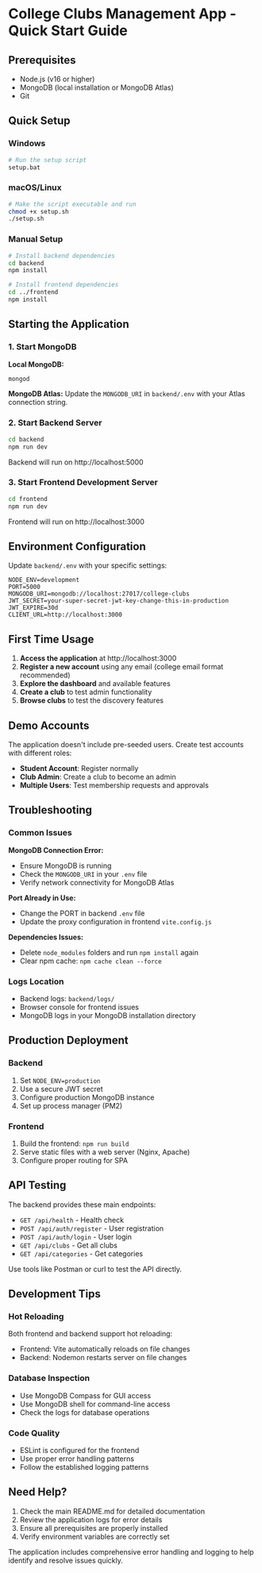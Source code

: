 # College Clubs Management App - Quick Start Guide

## Prerequisites
- Node.js (v16 or higher)
- MongoDB (local installation or MongoDB Atlas)
- Git

## Quick Setup

### Windows
```bash
# Run the setup script
setup.bat
```

### macOS/Linux
```bash
# Make the script executable and run
chmod +x setup.sh
./setup.sh
```

### Manual Setup
```bash
# Install backend dependencies
cd backend
npm install

# Install frontend dependencies
cd ../frontend
npm install
```

## Starting the Application

### 1. Start MongoDB
**Local MongoDB:**
```bash
mongod
```

**MongoDB Atlas:**
Update the `MONGODB_URI` in `backend/.env` with your Atlas connection string.

### 2. Start Backend Server
```bash
cd backend
npm run dev
```
Backend will run on http://localhost:5000

### 3. Start Frontend Development Server
```bash
cd frontend
npm run dev
```
Frontend will run on http://localhost:3000

## Environment Configuration

Update `backend/.env` with your specific settings:

```env
NODE_ENV=development
PORT=5000
MONGODB_URI=mongodb://localhost:27017/college-clubs
JWT_SECRET=your-super-secret-jwt-key-change-this-in-production
JWT_EXPIRE=30d
CLIENT_URL=http://localhost:3000
```

## First Time Usage

1. **Access the application** at http://localhost:3000
2. **Register a new account** using any email (college email format recommended)
3. **Explore the dashboard** and available features
4. **Create a club** to test admin functionality
5. **Browse clubs** to test the discovery features

## Demo Accounts

The application doesn't include pre-seeded users. Create test accounts with different roles:

- **Student Account**: Register normally
- **Club Admin**: Create a club to become an admin
- **Multiple Users**: Test membership requests and approvals

## Troubleshooting

### Common Issues

**MongoDB Connection Error:**
- Ensure MongoDB is running
- Check the `MONGODB_URI` in your `.env` file
- Verify network connectivity for MongoDB Atlas

**Port Already in Use:**
- Change the PORT in backend `.env` file
- Update the proxy configuration in frontend `vite.config.js`

**Dependencies Issues:**
- Delete `node_modules` folders and run `npm install` again
- Clear npm cache: `npm cache clean --force`

### Logs Location
- Backend logs: `backend/logs/`
- Browser console for frontend issues
- MongoDB logs in your MongoDB installation directory

## Production Deployment

### Backend
1. Set `NODE_ENV=production`
2. Use a secure JWT secret
3. Configure production MongoDB instance
4. Set up process manager (PM2)

### Frontend
1. Build the frontend: `npm run build`
2. Serve static files with a web server (Nginx, Apache)
3. Configure proper routing for SPA

## API Testing

The backend provides these main endpoints:
- `GET /api/health` - Health check
- `POST /api/auth/register` - User registration
- `POST /api/auth/login` - User login
- `GET /api/clubs` - Get all clubs
- `GET /api/categories` - Get categories

Use tools like Postman or curl to test the API directly.

## Development Tips

### Hot Reloading
Both frontend and backend support hot reloading:
- Frontend: Vite automatically reloads on file changes
- Backend: Nodemon restarts server on file changes

### Database Inspection
- Use MongoDB Compass for GUI access
- Use MongoDB shell for command-line access
- Check the logs for database operations

### Code Quality
- ESLint is configured for the frontend
- Use proper error handling patterns
- Follow the established logging patterns

## Need Help?

1. Check the main README.md for detailed documentation
2. Review the application logs for error details
3. Ensure all prerequisites are properly installed
4. Verify environment variables are correctly set

The application includes comprehensive error handling and logging to help identify and resolve issues quickly.

